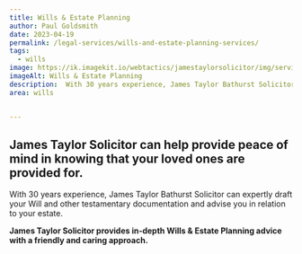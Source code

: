 ```yaml
---
title: Wills & Estate Planning
author: Paul Goldsmith
date: 2023-04-19
permalink: /legal-services/wills-and-estate-planning-services/
tags:
  - wills
image: https://ik.imagekit.io/webtactics/jamestaylorsolicitor/img/services/wills-600x400.jpg
imageAlt: Wills & Estate Planning
description:  With 30 years experience, James Taylor Bathurst Solicitor can expertly draft your Will and other testamentary documentation and advise you in relation to your estate.
area: wills


---
```





## James Taylor Solicitor can help provide peace of mind in knowing that your loved ones are provided for. ##

With 30 years experience, James Taylor Bathurst Solicitor can expertly draft your Will and other testamentary documentation and advise you in relation to your estate.

**James Taylor Solicitor provides in-depth Wills & Estate Planning advice with a friendly and caring approach.**
